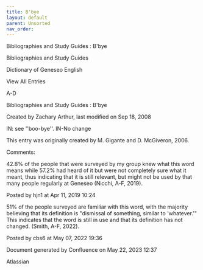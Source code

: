 ```yaml
---
title: B'bye
layout: default
parent: Unsorted
nav_order:
---
```


Bibliographies and Study Guides : B'bye

Bibliographies and Study Guides

Dictionary of Geneseo English

View All Entries

A-D

Bibliographies and Study Guides : B'bye

Created by  Zachary Arthur, last modified on Sep 18, 2008

IN: see ''boo-bye''. IN-No change 

This entry was originally created by M. Gigante and D. McGiveron, 2006.

Comments:

42.8% of the people that were surveyed by my group knew what this word means while 57.2% had heard of it but were not completely sure what it meant, thus indicating that it is still relevant, but might not be used by that many people regularly at Geneseo (Nicchi, A-F, 2019). 

Posted by hjn1 at Apr 11, 2019 10:24

51% of the people surveyed are familiar with this word, with the majority believing that its definition is &quot;dismissal of something, similar to 'whatever.'&quot; This indicates that the word is still in use and that its definition has not changed. (Smith, A-F, 2022).

Posted by cbs6 at May 07, 2022 19:36

Document generated by Confluence on May 22, 2023 12:37

Atlassian
